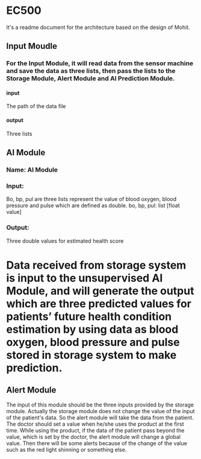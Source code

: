 
# EC500
It's a readme document for the architecture based on the design of Mohit.
## Input Moudle
### For the Input Module, it will read data from the sensor machine and save the data as three lists, then pass the lists to the Storage Module, Alert Module and AI Prediction Module.
#### input 
The path of the data file
#### output 
Three lists

## AI Module
### Name: AI Module

### Input:
Bo, bp, pul are three lists represent the value of blood oxygen, blood pressure and pulse which are defined as double.
bo, bp, pul: list [float value]
### Output:
Three double values for estimated health score

Data received from storage system is input to the unsupervised AI Module, and will generate the output which are three predicted values for patients’ future health condition estimation by using data as blood oxygen, blood pressure and pulse stored in storage system to make prediction.
=======
## Alert Module
The input of this module should be the three inputs provided by the storage module. Actually the storage module does not change the value of
the input of the patient's data. So the alert module will take the data from the patient. The doctor should set a value when he/she uses the 
product at the first time. While using the product, if the data of the patient pass beyond the value, which is set by the doctor, the alert module will change a global value. Then there will be some alerts because of the change of the value such as the red light shinning or something else.
